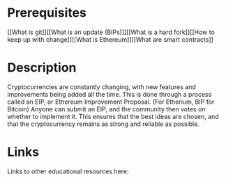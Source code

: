 # Prerequisites
[[What is git]][[What is an update (BIPs)]][[What is a hard fork]][[How to keep up with change]][[What is Ethereum]][[What are smart contracts]]

# Description
  
Cryptocurrencies are constantly changing, with new features and improvements being added all the time. This is done through a process called an EIP, or Ethereum Improvement Proposal. (For Etherium, BIP for Bitcoin) Anyone can submit an EIP, and the community then votes on whether to implement it. This ensures that the best ideas are chosen, and that the cryptocurrency remains as strong and reliable as possible.

# Links
Links to other educational resources here: